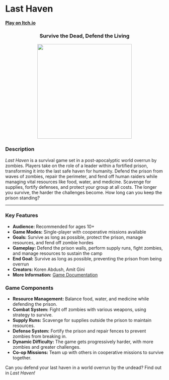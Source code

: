 # Last Haven

[**Play on Itch.io**](https://kg-proj.itch.io/https://kg-proj.itch.io/last-haven)

<div align="center">
  <h3><strong>Survive the Dead, Defend the Living</strong></h3>
</div>

<div align="center">
  <img src="Last-Haven-Logo.jpg" width="300"/>
</div>

### Description
*Last Haven* is a survival game set in a post-apocalyptic world overrun by zombies. Players take on the role of a leader within a fortified prison, transforming it into the last safe haven for humanity. Defend the prison from waves of zombies, repair the perimeter, and fend off human raiders while managing vital resources like food, water, and medicine. Scavenge for supplies, fortify defenses, and protect your group at all costs. The longer you survive, the harder the challenges become. How long can you keep the prison standing?

---
### Key Features

- **Audience:** Recommended for ages 10+  
- **Game Modes:** Single-player with cooperative missions available  
- **Goals:** Survive as long as possible, protect the prison, manage resources, and fend off zombie hordes  
- **Gameplay:** Defend the prison walls, perform supply runs, fight zombies, and manage resources to sustain the camp  
- **End Goal:** Survive as long as possible, preventing the prison from being overrun  
- **Creators:** Koren Abdush, Amit Gini  
- **More Information:** [Game Documentation](https://github.com/GiniProj/Last-Haven/blob/main/formal-elements.md)  

### Game Components

- **Resource Management:** Balance food, water, and medicine while defending the prison.
- **Combat System:** Fight off zombies with various weapons, using strategy to survive.
- **Supply Runs:** Scavenge for supplies outside the prison to maintain resources.
- **Defense System:** Fortify the prison and repair fences to prevent zombies from breaking in.
- **Dynamic Difficulty:** The game gets progressively harder, with more zombies and greater challenges.
- **Co-op Missions:** Team up with others in cooperative missions to survive together.

Can you defend your last haven in a world overrun by the undead? Find out in *Last Haven!*
